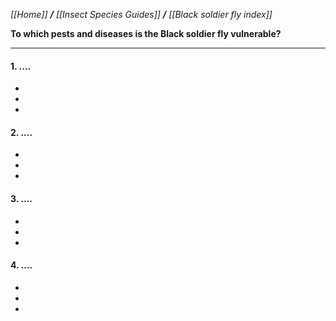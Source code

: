 _[[Home]] **/** [[Insect Species Guides]] **/** [[Black soldier fly index]]_

**To which pests and diseases is the Black soldier fly vulnerable?**

***

#### 1. ....

-
-
-

#### 2. ....

-
-
-


#### 3. ....

-
-
-

#### 4. ....

-
-
-
